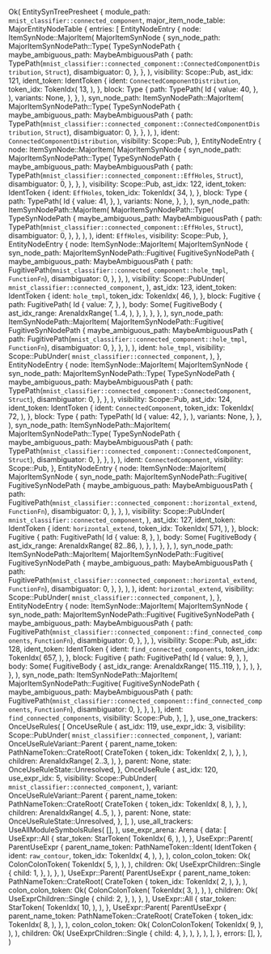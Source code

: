 Ok(
    EntitySynTreePresheet {
        module_path: `mnist_classifier::connected_component`,
        major_item_node_table: MajorEntityNodeTable {
            entries: [
                EntityNodeEntry {
                    node: ItemSynNode::MajorItem(
                        MajorItemSynNode {
                            syn_node_path: MajorItemSynNodePath::Type(
                                TypeSynNodePath {
                                    maybe_ambiguous_path: MaybeAmbiguousPath {
                                        path: TypePath(`mnist_classifier::connected_component::ConnectedComponentDistribution`, `Struct`),
                                        disambiguator: 0,
                                    },
                                },
                            ),
                            visibility: Scope::Pub,
                            ast_idx: 121,
                            ident_token: IdentToken {
                                ident: `ConnectedComponentDistribution`,
                                token_idx: TokenIdx(
                                    13,
                                ),
                            },
                            block: Type {
                                path: TypePath(
                                    Id {
                                        value: 40,
                                    },
                                ),
                                variants: None,
                            },
                        },
                    ),
                    syn_node_path: ItemSynNodePath::MajorItem(
                        MajorItemSynNodePath::Type(
                            TypeSynNodePath {
                                maybe_ambiguous_path: MaybeAmbiguousPath {
                                    path: TypePath(`mnist_classifier::connected_component::ConnectedComponentDistribution`, `Struct`),
                                    disambiguator: 0,
                                },
                            },
                        ),
                    ),
                    ident: `ConnectedComponentDistribution`,
                    visibility: Scope::Pub,
                },
                EntityNodeEntry {
                    node: ItemSynNode::MajorItem(
                        MajorItemSynNode {
                            syn_node_path: MajorItemSynNodePath::Type(
                                TypeSynNodePath {
                                    maybe_ambiguous_path: MaybeAmbiguousPath {
                                        path: TypePath(`mnist_classifier::connected_component::EffHoles`, `Struct`),
                                        disambiguator: 0,
                                    },
                                },
                            ),
                            visibility: Scope::Pub,
                            ast_idx: 122,
                            ident_token: IdentToken {
                                ident: `EffHoles`,
                                token_idx: TokenIdx(
                                    34,
                                ),
                            },
                            block: Type {
                                path: TypePath(
                                    Id {
                                        value: 41,
                                    },
                                ),
                                variants: None,
                            },
                        },
                    ),
                    syn_node_path: ItemSynNodePath::MajorItem(
                        MajorItemSynNodePath::Type(
                            TypeSynNodePath {
                                maybe_ambiguous_path: MaybeAmbiguousPath {
                                    path: TypePath(`mnist_classifier::connected_component::EffHoles`, `Struct`),
                                    disambiguator: 0,
                                },
                            },
                        ),
                    ),
                    ident: `EffHoles`,
                    visibility: Scope::Pub,
                },
                EntityNodeEntry {
                    node: ItemSynNode::MajorItem(
                        MajorItemSynNode {
                            syn_node_path: MajorItemSynNodePath::Fugitive(
                                FugitiveSynNodePath {
                                    maybe_ambiguous_path: MaybeAmbiguousPath {
                                        path: FugitivePath(`mnist_classifier::connected_component::hole_tmpl`, `FunctionFn`),
                                        disambiguator: 0,
                                    },
                                },
                            ),
                            visibility: Scope::PubUnder(
                                `mnist_classifier::connected_component`,
                            ),
                            ast_idx: 123,
                            ident_token: IdentToken {
                                ident: `hole_tmpl`,
                                token_idx: TokenIdx(
                                    46,
                                ),
                            },
                            block: Fugitive {
                                path: FugitivePath(
                                    Id {
                                        value: 7,
                                    },
                                ),
                                body: Some(
                                    FugitiveBody {
                                        ast_idx_range: ArenaIdxRange(
                                            1..4,
                                        ),
                                    },
                                ),
                            },
                        },
                    ),
                    syn_node_path: ItemSynNodePath::MajorItem(
                        MajorItemSynNodePath::Fugitive(
                            FugitiveSynNodePath {
                                maybe_ambiguous_path: MaybeAmbiguousPath {
                                    path: FugitivePath(`mnist_classifier::connected_component::hole_tmpl`, `FunctionFn`),
                                    disambiguator: 0,
                                },
                            },
                        ),
                    ),
                    ident: `hole_tmpl`,
                    visibility: Scope::PubUnder(
                        `mnist_classifier::connected_component`,
                    ),
                },
                EntityNodeEntry {
                    node: ItemSynNode::MajorItem(
                        MajorItemSynNode {
                            syn_node_path: MajorItemSynNodePath::Type(
                                TypeSynNodePath {
                                    maybe_ambiguous_path: MaybeAmbiguousPath {
                                        path: TypePath(`mnist_classifier::connected_component::ConnectedComponent`, `Struct`),
                                        disambiguator: 0,
                                    },
                                },
                            ),
                            visibility: Scope::Pub,
                            ast_idx: 124,
                            ident_token: IdentToken {
                                ident: `ConnectedComponent`,
                                token_idx: TokenIdx(
                                    72,
                                ),
                            },
                            block: Type {
                                path: TypePath(
                                    Id {
                                        value: 42,
                                    },
                                ),
                                variants: None,
                            },
                        },
                    ),
                    syn_node_path: ItemSynNodePath::MajorItem(
                        MajorItemSynNodePath::Type(
                            TypeSynNodePath {
                                maybe_ambiguous_path: MaybeAmbiguousPath {
                                    path: TypePath(`mnist_classifier::connected_component::ConnectedComponent`, `Struct`),
                                    disambiguator: 0,
                                },
                            },
                        ),
                    ),
                    ident: `ConnectedComponent`,
                    visibility: Scope::Pub,
                },
                EntityNodeEntry {
                    node: ItemSynNode::MajorItem(
                        MajorItemSynNode {
                            syn_node_path: MajorItemSynNodePath::Fugitive(
                                FugitiveSynNodePath {
                                    maybe_ambiguous_path: MaybeAmbiguousPath {
                                        path: FugitivePath(`mnist_classifier::connected_component::horizontal_extend`, `FunctionFn`),
                                        disambiguator: 0,
                                    },
                                },
                            ),
                            visibility: Scope::PubUnder(
                                `mnist_classifier::connected_component`,
                            ),
                            ast_idx: 127,
                            ident_token: IdentToken {
                                ident: `horizontal_extend`,
                                token_idx: TokenIdx(
                                    571,
                                ),
                            },
                            block: Fugitive {
                                path: FugitivePath(
                                    Id {
                                        value: 8,
                                    },
                                ),
                                body: Some(
                                    FugitiveBody {
                                        ast_idx_range: ArenaIdxRange(
                                            82..86,
                                        ),
                                    },
                                ),
                            },
                        },
                    ),
                    syn_node_path: ItemSynNodePath::MajorItem(
                        MajorItemSynNodePath::Fugitive(
                            FugitiveSynNodePath {
                                maybe_ambiguous_path: MaybeAmbiguousPath {
                                    path: FugitivePath(`mnist_classifier::connected_component::horizontal_extend`, `FunctionFn`),
                                    disambiguator: 0,
                                },
                            },
                        ),
                    ),
                    ident: `horizontal_extend`,
                    visibility: Scope::PubUnder(
                        `mnist_classifier::connected_component`,
                    ),
                },
                EntityNodeEntry {
                    node: ItemSynNode::MajorItem(
                        MajorItemSynNode {
                            syn_node_path: MajorItemSynNodePath::Fugitive(
                                FugitiveSynNodePath {
                                    maybe_ambiguous_path: MaybeAmbiguousPath {
                                        path: FugitivePath(`mnist_classifier::connected_component::find_connected_components`, `FunctionFn`),
                                        disambiguator: 0,
                                    },
                                },
                            ),
                            visibility: Scope::Pub,
                            ast_idx: 128,
                            ident_token: IdentToken {
                                ident: `find_connected_components`,
                                token_idx: TokenIdx(
                                    657,
                                ),
                            },
                            block: Fugitive {
                                path: FugitivePath(
                                    Id {
                                        value: 9,
                                    },
                                ),
                                body: Some(
                                    FugitiveBody {
                                        ast_idx_range: ArenaIdxRange(
                                            115..119,
                                        ),
                                    },
                                ),
                            },
                        },
                    ),
                    syn_node_path: ItemSynNodePath::MajorItem(
                        MajorItemSynNodePath::Fugitive(
                            FugitiveSynNodePath {
                                maybe_ambiguous_path: MaybeAmbiguousPath {
                                    path: FugitivePath(`mnist_classifier::connected_component::find_connected_components`, `FunctionFn`),
                                    disambiguator: 0,
                                },
                            },
                        ),
                    ),
                    ident: `find_connected_components`,
                    visibility: Scope::Pub,
                },
            ],
        },
        use_one_trackers: OnceUseRules(
            [
                OnceUseRule {
                    ast_idx: 119,
                    use_expr_idx: 3,
                    visibility: Scope::PubUnder(
                        `mnist_classifier::connected_component`,
                    ),
                    variant: OnceUseRuleVariant::Parent {
                        parent_name_token: PathNameToken::CrateRoot(
                            CrateToken {
                                token_idx: TokenIdx(
                                    2,
                                ),
                            },
                        ),
                        children: ArenaIdxRange(
                            2..3,
                        ),
                    },
                    parent: None,
                    state: OnceUseRuleState::Unresolved,
                },
                OnceUseRule {
                    ast_idx: 120,
                    use_expr_idx: 5,
                    visibility: Scope::PubUnder(
                        `mnist_classifier::connected_component`,
                    ),
                    variant: OnceUseRuleVariant::Parent {
                        parent_name_token: PathNameToken::CrateRoot(
                            CrateToken {
                                token_idx: TokenIdx(
                                    8,
                                ),
                            },
                        ),
                        children: ArenaIdxRange(
                            4..5,
                        ),
                    },
                    parent: None,
                    state: OnceUseRuleState::Unresolved,
                },
            ],
        ),
        use_all_trackers: UseAllModuleSymbolsRules(
            [],
        ),
        use_expr_arena: Arena {
            data: [
                UseExpr::All {
                    star_token: StarToken(
                        TokenIdx(
                            6,
                        ),
                    ),
                },
                UseExpr::Parent(
                    ParentUseExpr {
                        parent_name_token: PathNameToken::Ident(
                            IdentToken {
                                ident: `raw_contour`,
                                token_idx: TokenIdx(
                                    4,
                                ),
                            },
                        ),
                        colon_colon_token: Ok(
                            ColonColonToken(
                                TokenIdx(
                                    5,
                                ),
                            ),
                        ),
                        children: Ok(
                            UseExprChildren::Single {
                                child: 1,
                            },
                        ),
                    },
                ),
                UseExpr::Parent(
                    ParentUseExpr {
                        parent_name_token: PathNameToken::CrateRoot(
                            CrateToken {
                                token_idx: TokenIdx(
                                    2,
                                ),
                            },
                        ),
                        colon_colon_token: Ok(
                            ColonColonToken(
                                TokenIdx(
                                    3,
                                ),
                            ),
                        ),
                        children: Ok(
                            UseExprChildren::Single {
                                child: 2,
                            },
                        ),
                    },
                ),
                UseExpr::All {
                    star_token: StarToken(
                        TokenIdx(
                            10,
                        ),
                    ),
                },
                UseExpr::Parent(
                    ParentUseExpr {
                        parent_name_token: PathNameToken::CrateRoot(
                            CrateToken {
                                token_idx: TokenIdx(
                                    8,
                                ),
                            },
                        ),
                        colon_colon_token: Ok(
                            ColonColonToken(
                                TokenIdx(
                                    9,
                                ),
                            ),
                        ),
                        children: Ok(
                            UseExprChildren::Single {
                                child: 4,
                            },
                        ),
                    },
                ),
            ],
        },
        errors: [],
    },
)